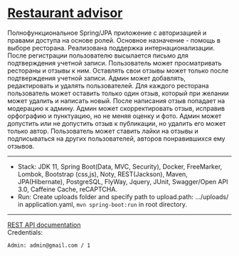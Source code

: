[Restaurant advisor](http://restaurantadvisor.sytes.net/)
===============================

Полнофункциональное Spring/JPA приложение с авторизацией и правами доступа на основе ролей. Основное назначение - помощь в выборе ресторана. Реализована поддержка интернационализации. После регистрации пользователю высылается письмо для подтверждения учетной записи. Пользователь может просматривать рестораны и отзывы к ним. Оставлять свои отзывы может только после подтверждения учетной записи. Админ может добавлять, редактировать и удалять пользователей. Для каждого ресторана пользователь может оставить только один отзыв, который при желании может удалить и написать новый. После написания отзыв попадает на модерацию к админу. Админ может скорректировать отзыв, исправив орфографию и пунктуацию, но не меняя оценку и фото. Админ может допустить или не допустить отзыв к публикации, но удалить его может только автор. Пользователь может ставить лайки на отзывы и подписываться на других пользователей, авторов понравившихся ему отзывов.

-------------------------------------------------------------
- Stack: JDK 11, Spring Boot(Data, MVC, Security), Docker, FreeMarker, Lombok, Bootstrap (css,js), Noty, REST(Jackson), Maven, JPA(Hibernate), PostgreSQL, FlyWay, Jquery,  JUnit, Swagger/Open API 3.0, Caffeine Cache, reCAPTCHA.
- Run: Create uploads folder and specify path to upload.path: .../uploads/ in application.yaml, `mvn spring-boot:run` in root directory.
-----------------------------------------------------
[REST API documentation](http://restaurantadvisor.sytes.net/swagger-ui.html)  
Credentials:
```
Admin: admin@gmail.com / 1
```